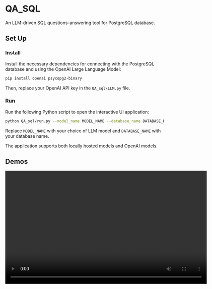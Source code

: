 # QA_SQL
An LLM-driven SQL questions-answering tool for PostgreSQL database. 

## Set Up

### Install

Install the necessary dependencies for connecting with the PostgreSQL database and using the OpenAI Large Language Model:

```bash
pip install openai psycopg2-binary
```

Then, replace your OpenAI API key in the `QA_sql\LLM.py` file.

### Run

Run the following Python script to open the interactive UI application:

```bash
python QA_sql/run.py --model_name MODEL_NAME --database_name DATABASE_NAME
```

Replace `MODEL_NAME` with your choice of LLM model and `DATABASE_NAME` with your database name. 

The application supports both locally hosted models and OpenAI models.

## Demos

<video width="640" height="360" controls>
  <source src="assets/videos/demos_video.mov" type="video/mov">
  Your browser does not support the video tag.
</video>